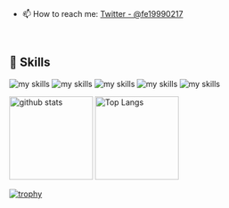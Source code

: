 <br>

- 📫 How to reach me: [Twitter - @fe19990217](https://twitter.com/fe19990217)

<br>

## 🌱 Skills
<img alt="my skills" src="https://skillicons.dev/icons?theme=dark&perline=7&i=html,css,js,ts,react,next" />
<img alt="my skills" src="https://skillicons.dev/icons?theme=dark&perline=7&i=nodejs,nestjs,php,laravel" />
<img alt="my skills" src="https://skillicons.dev/icons?theme=dark&perline=7&i=mysql,mongo" />
<img alt="my skills" src="https://skillicons.dev/icons?theme=dark&perline=7&i=azure,firebase,githubactions,apollo,graphql,docker" />
<img alt="my skills" src="https://skillicons.dev/icons?theme=dark&perline=7&i=figma,notion" />
<br>



<p align=left> 
  <img alt="github stats" height="150px" src="https://github-readme-stats.vercel.app/api?username=funayamateppei&theme=onedark&show_icons=true" />

  <img alt="Top Langs" height="150px" src="http://github-profile-summary-cards.vercel.app/api/cards/productive-time?username=funayamateppei&theme=onedark&utcOffset=9" />
</p>
  
[![trophy](https://github-profile-trophy.vercel.app/?username=funayamateppei&theme=onedark&column=7)](https://github.com/ryo-ma/github-profile-trophy)




